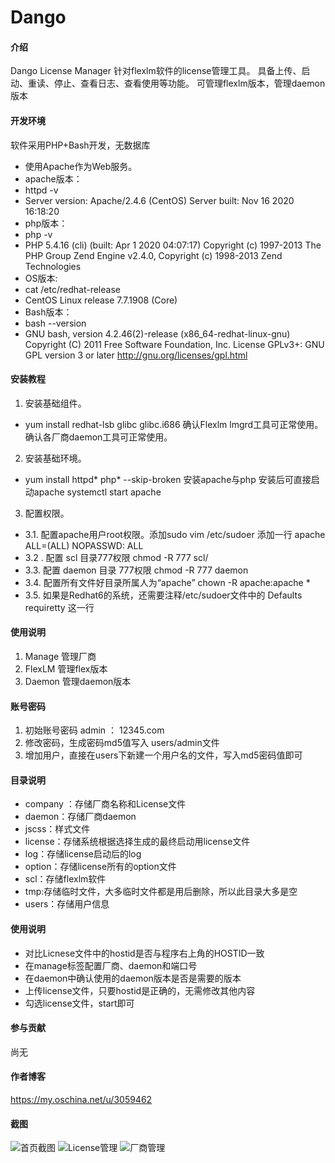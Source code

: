 # Dango

#### 介绍
Dango License Manager
针对flexlm软件的license管理工具。
具备上传、启动、重读、停止、查看日志、查看使用等功能。
可管理flexlm版本，管理daemon版本

#### 开发环境
软件采用PHP+Bash开发，无数据库
- 使用Apache作为Web服务。
- apache版本：</br>
- httpd -v
- Server version: Apache/2.4.6 (CentOS)
Server built:   Nov 16 2020 16:18:20
- php版本：
- php -v
- PHP 5.4.16 (cli) (built: Apr  1 2020 04:07:17) 
Copyright (c) 1997-2013 The PHP Group
Zend Engine v2.4.0, Copyright (c) 1998-2013 Zend Technologies
- OS版本:
- cat /etc/redhat-release 
- CentOS Linux release 7.7.1908 (Core)
- Bash版本：
- bash --version
- GNU bash, version 4.2.46(2)-release (x86_64-redhat-linux-gnu)
Copyright (C) 2011 Free Software Foundation, Inc.
License GPLv3+: GNU GPL version 3 or later <http://gnu.org/licenses/gpl.html>


#### 安装教程

1.  安装基础组件。
 - yum install redhat-lsb glibc glibc.i686
 确认Flexlm lmgrd工具可正常使用。
 确认各厂商daemon工具可正常使用。
2.  安装基础环境。
 - yum install httpd* php* --skip-broken
 安装apache与php
 安装后可直接启动apache 
 systemctl start apache
3.  配置权限。
- 3.1. 配置apache用户root权限。添加sudo
     vim /etc/sudoer
     添加一行 apache  ALL=(ALL)       NOPASSWD: ALL
- 3.2 . 配置 scl 目录777权限 chmod -R 777 scl/
- 3.3. 配置 daemon 目录 777权限 chmod -R 777 daemon
- 3.4. 配置所有文件好目录所属人为“apache”  chown -R apache:apache *
- 3.5. 如果是Redhat6的系统，还需要注释/etc/sudoer文件中的 Defaults    requiretty 这一行


#### 使用说明

1.  Manage 管理厂商
2.  FlexLM 管理flex版本
3.  Daemon 管理daemon版本

#### 账号密码
1. 初始账号密码 admin ： 12345.com
2. 修改密码，生成密码md5值写入 users/admin文件
3. 增加用户，直接在users下新建一个用户名的文件，写入md5密码值即可

#### 目录说明

- company ：存储厂商名称和License文件
- daemon：存储厂商daemon
- jscss：样式文件
- license：存储系统根据选择生成的最终启动用license文件
- log：存储license启动后的log
- option：存储license所有的option文件
- scl：存储flexlm软件
- tmp:存储临时文件，大多临时文件都是用后删除，所以此目录大多是空
- users：存储用户信息

#### 使用说明

- 对比Licnese文件中的hostid是否与程序右上角的HOSTID一致
- 在manage标签配置厂商、daemon和端口号
- 在daemon中确认使用的daemon版本是否是需要的版本
- 上传license文件，只要hostid是正确的，无需修改其他内容
- 勾选license文件，start即可

#### 参与贡献

尚无

#### 作者博客

https://my.oschina.net/u/3059462

#### 截图
![首页截图](https://images.gitee.com/uploads/images/2021/0910/114107_e405e02f_369762.png "index.png")
![License管理](https://images.gitee.com/uploads/images/2021/0910/135101_c7b6efbd_369762.png "license.png")
![厂商管理](https://images.gitee.com/uploads/images/2021/0910/135113_483329be_369762.png "manage.png")